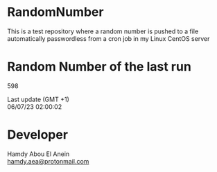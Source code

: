 # RandomNumber    
This is a test repository where a random number is pushed to a file automatically passwordless from a cron job in my Linux CentOS server    
# Random Number of the last run   
598
      
Last update (GMT +1)    
06/07/23 02:00:02
# Developer    
Hamdy Abou El Anein   
hamdy.aea@protonmail.com
